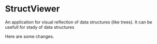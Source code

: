 # StructViewer
An application for visual reflection of data structures (like trees). It can be usefull for stady of data structures

Here are some changes.
